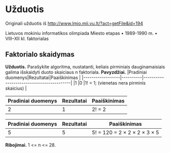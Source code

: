 Užduotis
========
Originali užduotis iš http://www.lmio.mii.vu.lt/?act=getFile&id=194

Lietuvos mokiniu informatikos olimpiada
Miesto etapas • 1989-1990 m. • VIII–XII kl. faktorialas

Faktorialo skaidymas
--------------------
**Užduotis.** Parašykite algoritma, nustatanti, keliais pirminiais dauginamaisiais galima išskaidyti
duoto skaiciaus n faktoriala.
**Pavyzdžiai.**
|Pradiniai duomenys|Rezultatai|Paaiškinimas                              |
|------------------|----------|------------------------------------------|
|1                 |0         |1! = 1; (vienetas nera pirminis skaicius) |

|Pradiniai duomenys|Rezultatai|Paaiškinimas                              |
|------------------|----------|------------------------------------------|
|2                 |1         |2! = 2                                    |

|Pradiniai duomenys|Rezultatai|Paaiškinimas                              |
|------------------|----------|------------------------------------------|
|5                 |5         |5! = 120 = 2 × 2 × 2 × 3 × 5              |

**Ribojimai.** 1 <= n <= 28.

